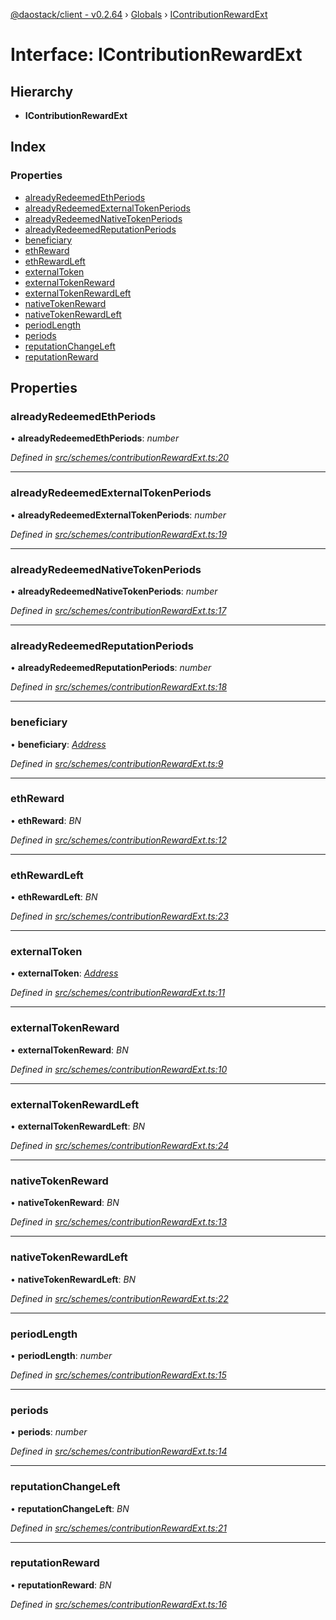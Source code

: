 [@daostack/client - v0.2.64](../README.md) › [Globals](../globals.md) › [IContributionRewardExt](icontributionrewardext.md)

# Interface: IContributionRewardExt

## Hierarchy

* **IContributionRewardExt**

## Index

### Properties

* [alreadyRedeemedEthPeriods](icontributionrewardext.md#alreadyredeemedethperiods)
* [alreadyRedeemedExternalTokenPeriods](icontributionrewardext.md#alreadyredeemedexternaltokenperiods)
* [alreadyRedeemedNativeTokenPeriods](icontributionrewardext.md#alreadyredeemednativetokenperiods)
* [alreadyRedeemedReputationPeriods](icontributionrewardext.md#alreadyredeemedreputationperiods)
* [beneficiary](icontributionrewardext.md#beneficiary)
* [ethReward](icontributionrewardext.md#ethreward)
* [ethRewardLeft](icontributionrewardext.md#ethrewardleft)
* [externalToken](icontributionrewardext.md#externaltoken)
* [externalTokenReward](icontributionrewardext.md#externaltokenreward)
* [externalTokenRewardLeft](icontributionrewardext.md#externaltokenrewardleft)
* [nativeTokenReward](icontributionrewardext.md#nativetokenreward)
* [nativeTokenRewardLeft](icontributionrewardext.md#nativetokenrewardleft)
* [periodLength](icontributionrewardext.md#periodlength)
* [periods](icontributionrewardext.md#periods)
* [reputationChangeLeft](icontributionrewardext.md#reputationchangeleft)
* [reputationReward](icontributionrewardext.md#reputationreward)

## Properties

###  alreadyRedeemedEthPeriods

• **alreadyRedeemedEthPeriods**: *number*

*Defined in [src/schemes/contributionRewardExt.ts:20](https://github.com/daostack/client/blob/b547acc/src/schemes/contributionRewardExt.ts#L20)*

___

###  alreadyRedeemedExternalTokenPeriods

• **alreadyRedeemedExternalTokenPeriods**: *number*

*Defined in [src/schemes/contributionRewardExt.ts:19](https://github.com/daostack/client/blob/b547acc/src/schemes/contributionRewardExt.ts#L19)*

___

###  alreadyRedeemedNativeTokenPeriods

• **alreadyRedeemedNativeTokenPeriods**: *number*

*Defined in [src/schemes/contributionRewardExt.ts:17](https://github.com/daostack/client/blob/b547acc/src/schemes/contributionRewardExt.ts#L17)*

___

###  alreadyRedeemedReputationPeriods

• **alreadyRedeemedReputationPeriods**: *number*

*Defined in [src/schemes/contributionRewardExt.ts:18](https://github.com/daostack/client/blob/b547acc/src/schemes/contributionRewardExt.ts#L18)*

___

###  beneficiary

• **beneficiary**: *[Address](../globals.md#address)*

*Defined in [src/schemes/contributionRewardExt.ts:9](https://github.com/daostack/client/blob/b547acc/src/schemes/contributionRewardExt.ts#L9)*

___

###  ethReward

• **ethReward**: *BN*

*Defined in [src/schemes/contributionRewardExt.ts:12](https://github.com/daostack/client/blob/b547acc/src/schemes/contributionRewardExt.ts#L12)*

___

###  ethRewardLeft

• **ethRewardLeft**: *BN*

*Defined in [src/schemes/contributionRewardExt.ts:23](https://github.com/daostack/client/blob/b547acc/src/schemes/contributionRewardExt.ts#L23)*

___

###  externalToken

• **externalToken**: *[Address](../globals.md#address)*

*Defined in [src/schemes/contributionRewardExt.ts:11](https://github.com/daostack/client/blob/b547acc/src/schemes/contributionRewardExt.ts#L11)*

___

###  externalTokenReward

• **externalTokenReward**: *BN*

*Defined in [src/schemes/contributionRewardExt.ts:10](https://github.com/daostack/client/blob/b547acc/src/schemes/contributionRewardExt.ts#L10)*

___

###  externalTokenRewardLeft

• **externalTokenRewardLeft**: *BN*

*Defined in [src/schemes/contributionRewardExt.ts:24](https://github.com/daostack/client/blob/b547acc/src/schemes/contributionRewardExt.ts#L24)*

___

###  nativeTokenReward

• **nativeTokenReward**: *BN*

*Defined in [src/schemes/contributionRewardExt.ts:13](https://github.com/daostack/client/blob/b547acc/src/schemes/contributionRewardExt.ts#L13)*

___

###  nativeTokenRewardLeft

• **nativeTokenRewardLeft**: *BN*

*Defined in [src/schemes/contributionRewardExt.ts:22](https://github.com/daostack/client/blob/b547acc/src/schemes/contributionRewardExt.ts#L22)*

___

###  periodLength

• **periodLength**: *number*

*Defined in [src/schemes/contributionRewardExt.ts:15](https://github.com/daostack/client/blob/b547acc/src/schemes/contributionRewardExt.ts#L15)*

___

###  periods

• **periods**: *number*

*Defined in [src/schemes/contributionRewardExt.ts:14](https://github.com/daostack/client/blob/b547acc/src/schemes/contributionRewardExt.ts#L14)*

___

###  reputationChangeLeft

• **reputationChangeLeft**: *BN*

*Defined in [src/schemes/contributionRewardExt.ts:21](https://github.com/daostack/client/blob/b547acc/src/schemes/contributionRewardExt.ts#L21)*

___

###  reputationReward

• **reputationReward**: *BN*

*Defined in [src/schemes/contributionRewardExt.ts:16](https://github.com/daostack/client/blob/b547acc/src/schemes/contributionRewardExt.ts#L16)*
